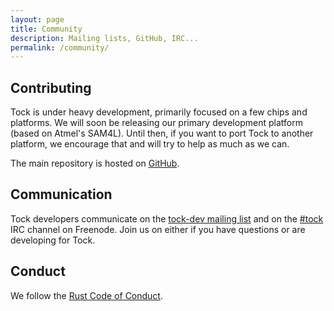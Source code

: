 ```yaml
---
layout: page
title: Community
description: Mailing lists, GitHub, IRC...
permalink: /community/
---
```


## Contributing

Tock is under heavy development, primarily focused on a few chips and
platforms. We will soon be releasing our primary development platform (based on
Atmel's SAM4L). Until then, if you want to port Tock to another platform, we
encourage that and will try to help as much as we can.

The main repository is hosted on [GitHub](https://github.com/tock/tock).

## Communication

Tock developers communicate on the [tock-dev mailing
list](https://groups.google.com/forum/#!forum/tock-dev) and on the
[#tock](https://kiwiirc.com/client/irc.freenode.net/tock) IRC channel on
Freenode. Join us on either if you have questions or are developing for Tock.

## Conduct

We follow the [Rust Code of Conduct](https://www.rust-lang.org/conduct.html).
